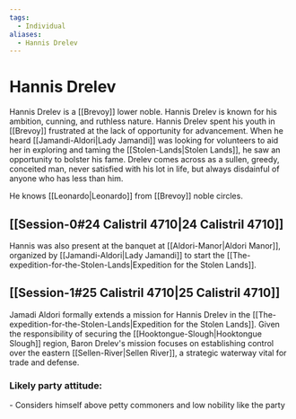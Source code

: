 ```yaml
---
tags:
  - Individual
aliases:
  - Hannis Drelev
---
```

# Hannis Drelev
Hannis Drelev is a [[Brevoy]] lower noble. Hannis Drelev is known for his ambition, cunning, and ruthless nature. Hannis Drelev spent his youth in [[Brevoy]] frustrated at the lack of opportunity for advancement. When he heard [[Jamandi-Aldori|Lady Jamandi]] was looking for volunteers to aid her in exploring and taming the [[Stolen-Lands|Stolen Lands]], he saw an opportunity to bolster his fame. Drelev comes across as a sullen, greedy, conceited man, never satisfied with his lot in life, but always disdainful of anyone who has less than him. 

He knows [[Leonardo|Leonardo]] from [[Brevoy]] noble circles. 

## [[Session-0#24 Calistril 4710|24 Calistril 4710]]
Hannis was also present at the banquet at [[Aldori-Manor|Aldori Manor]], organized by [[Jamandi-Aldori|Lady Jamandi]] to start the [[The-expedition-for-the-Stolen-Lands|Expedition for the Stolen Lands]].
## [[Session-1#25 Calistril 4710|25 Calistril 4710]]
Jamadi Aldori formally extends a mission for Hannis Drelev in the [[The-expedition-for-the-Stolen-Lands|Expedition for the Stolen Lands]]. Given the responsibility of securing the [[Hooktongue-Slough|Hooktongue Slough]] region, Baron Drelev's mission focuses on establishing control over the eastern [[Sellen-River|Sellen River]], a strategic waterway vital for trade and defense.
### Likely party attitude:
\- Considers himself above petty commoners and low nobility like the party